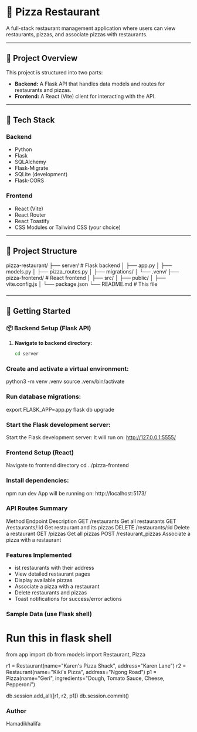 # 🍕 Pizza Restaurant

A full-stack restaurant management application where users can view restaurants, pizzas, and associate pizzas with restaurants.

---

## 📁 Project Overview

This project is structured into two parts:

- **Backend:** A Flask API that handles data models and routes for restaurants and pizzas.
- **Frontend:** A React (Vite) client for interacting with the API.

---

## 🧰 Tech Stack

### Backend
- Python
- Flask
- SQLAlchemy
- Flask-Migrate
- SQLite (development)
- Flask-CORS

### Frontend
- React (Vite)
- React Router
- React Toastify
- CSS Modules or Tailwind CSS (your choice)

---

## 📂 Project Structure
pizza-restaurant/
├── server/ # Flask backend
│ ├── app.py
│ ├── models.py
│ ├── pizza_routes.py
│ ├── migrations/
│ └── .venv/
├── pizza-frontend/ # React frontend
│ ├── src/
│ ├── public/
│ ├── vite.config.js
│ └── package.json
└── README.md # This file

### 
---

## 🚀 Getting Started

### 📦 Backend Setup (Flask API)

1. **Navigate to backend directory:**

   ```bash
   cd server

### Create and activate a virtual environment:
python3 -m venv .venv
source .venv/bin/activate

### Run database migrations:
export FLASK_APP=app.py
flask db upgrade

### Start the Flask development server:
Start the Flask development server:
It will run on: http://127.0.0.1:5555/

### Frontend Setup (React)
Navigate to frontend directory
cd ../pizza-frontend

###  Install dependencies:
npm run dev
App will be running on: http://localhost:5173/

###  API Routes Summary
Method	   Endpoint        	      Description
GET	       /restaurants 	      Get all restaurants
GET 	   /restaurants/:id	      Get restaurant and its pizzas
DELETE	   /restaurants/:id	      Delete a restaurant
GET 	  /pizzas	              Get all pizzas
POST	  /restaurant_pizzas	  Associate a pizza with a restaurant

### Features Implemented
- ist restaurants with their address
- View detailed restaurant pages
- Display available pizzas
- Associate a pizza with a restaurant
- Delete restaurants and pizzas
- Toast notifications for success/error actions

###  Sample Data (use Flask shell)
# Run this in flask shell
from app import db
from models import Restaurant, Pizza

r1 = Restaurant(name="Karen's Pizza Shack", address="Karen Lane")
r2 = Restaurant(name="Kiki's Pizza", address="Ngong Road")
p1 = Pizza(name="Geri", ingredients="Dough, Tomato Sauce, Cheese, Pepperoni")

db.session.add_all([r1, r2, p1])
db.session.commit()


### Author
Hamadikhalifa
